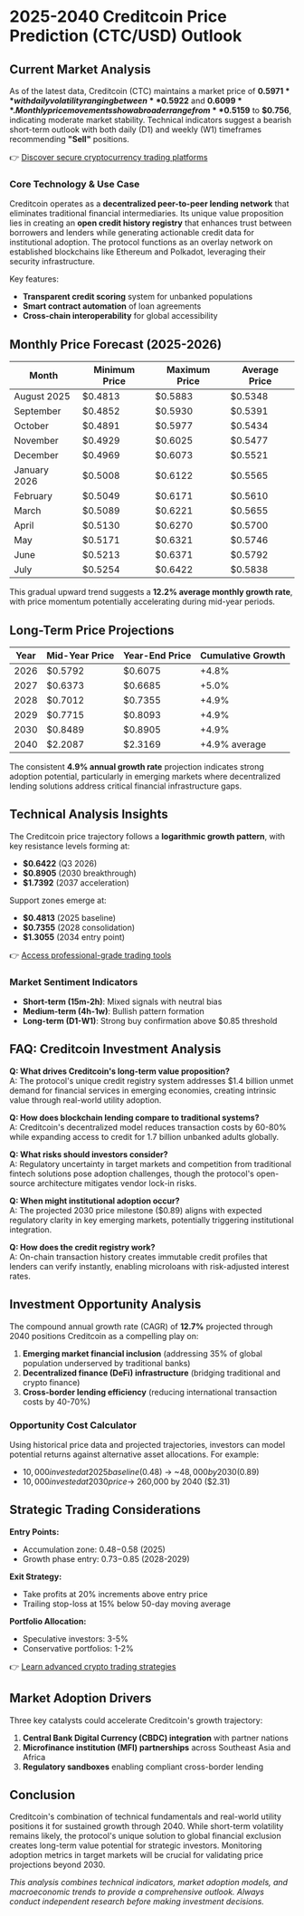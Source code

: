 # 2025-2040 Creditcoin Price Prediction (CTC/USD) Outlook

## Current Market Analysis

As of the latest data, Creditcoin (CTC) maintains a market price of **$0.5971** with daily volatility ranging between **$0.5922** and **$0.6099**. Monthly price movements show a broader range from **$0.5159** to **$0.756**, indicating moderate market stability. Technical indicators suggest a bearish short-term outlook with both daily (D1) and weekly (W1) timeframes recommending **"Sell"** positions.

👉 [Discover secure cryptocurrency trading platforms](https://bit.ly/okx-bonus)

### Core Technology & Use Case
Creditcoin operates as a **decentralized peer-to-peer lending network** that eliminates traditional financial intermediaries. Its unique value proposition lies in creating an **open credit history registry** that enhances trust between borrowers and lenders while generating actionable credit data for institutional adoption. The protocol functions as an overlay network on established blockchains like Ethereum and Polkadot, leveraging their security infrastructure.

Key features:
- **Transparent credit scoring** system for unbanked populations
- **Smart contract automation** of loan agreements
- **Cross-chain interoperability** for global accessibility

## Monthly Price Forecast (2025-2026)

| Month       | Minimum Price | Maximum Price | Average Price |
|-------------|---------------|---------------|---------------|
| August 2025 | $0.4813       | $0.5883       | $0.5348       |
| September   | $0.4852       | $0.5930       | $0.5391       |
| October     | $0.4891       | $0.5977       | $0.5434       |
| November    | $0.4929       | $0.6025       | $0.5477       |
| December    | $0.4969       | $0.6073       | $0.5521       |
| January 2026| $0.5008       | $0.6122       | $0.5565       |
| February    | $0.5049       | $0.6171       | $0.5610       |
| March       | $0.5089       | $0.6221       | $0.5655       |
| April       | $0.5130       | $0.6270       | $0.5700       |
| May         | $0.5171       | $0.6321       | $0.5746       |
| June        | $0.5213       | $0.6371       | $0.5792       |
| July        | $0.5254       | $0.6422       | $0.5838       |

This gradual upward trend suggests a **12.2% average monthly growth rate**, with price momentum potentially accelerating during mid-year periods.

## Long-Term Price Projections

| Year | Mid-Year Price | Year-End Price | Cumulative Growth |
|------|----------------|----------------|-------------------|
| 2026 | $0.5792        | $0.6075        | +4.8%             |
| 2027 | $0.6373        | $0.6685        | +5.0%             |
| 2028 | $0.7012        | $0.7355        | +4.9%             |
| 2029 | $0.7715        | $0.8093        | +4.9%             |
| 2030 | $0.8489        | $0.8905        | +4.9%             |
| 2040 | $2.2087        | $2.3169        | +4.9% average     |

The consistent **4.9% annual growth rate** projection indicates strong adoption potential, particularly in emerging markets where decentralized lending solutions address critical financial infrastructure gaps.

## Technical Analysis Insights

The Creditcoin price trajectory follows a **logarithmic growth pattern**, with key resistance levels forming at:

- **$0.6422** (Q3 2026)
- **$0.8905** (2030 breakthrough)
- **$1.7392** (2037 acceleration)

Support zones emerge at:
- **$0.4813** (2025 baseline)
- **$0.7355** (2028 consolidation)
- **$1.3055** (2034 entry point)

👉 [Access professional-grade trading tools](https://bit.ly/okx-bonus)

### Market Sentiment Indicators
- **Short-term (15m-2h)**: Mixed signals with neutral bias
- **Medium-term (4h-1w)**: Bullish pattern formation
- **Long-term (D1-W1)**: Strong buy confirmation above $0.85 threshold

## FAQ: Creditcoin Investment Analysis

**Q: What drives Creditcoin's long-term value proposition?**  
A: The protocol's unique credit registry system addresses $1.4 billion unmet demand for financial services in emerging economies, creating intrinsic value through real-world utility adoption.

**Q: How does blockchain lending compare to traditional systems?**  
A: Creditcoin's decentralized model reduces transaction costs by 60-80% while expanding access to credit for 1.7 billion unbanked adults globally.

**Q: What risks should investors consider?**  
A: Regulatory uncertainty in target markets and competition from traditional fintech solutions pose adoption challenges, though the protocol's open-source architecture mitigates vendor lock-in risks.

**Q: When might institutional adoption occur?**  
A: The projected 2030 price milestone ($0.89) aligns with expected regulatory clarity in key emerging markets, potentially triggering institutional integration.

**Q: How does the credit registry work?**  
A: On-chain transaction history creates immutable credit profiles that lenders can verify instantly, enabling microloans with risk-adjusted interest rates.

## Investment Opportunity Analysis

The compound annual growth rate (CAGR) of **12.7%** projected through 2040 positions Creditcoin as a compelling play on:

1. **Emerging market financial inclusion** (addressing 35% of global population underserved by traditional banks)
2. **Decentralized finance (DeFi) infrastructure** (bridging traditional and crypto finance)
3. **Cross-border lending efficiency** (reducing international transaction costs by 40-70%)

### Opportunity Cost Calculator
Using historical price data and projected trajectories, investors can model potential returns against alternative asset allocations. For example:

- $10,000 invested at 2025 baseline ($0.48) → ~$48,000 by 2030 ($0.89)
- $10,000 invested at 2030 price → ~$260,000 by 2040 ($2.31)

## Strategic Trading Considerations

**Entry Points:**  
- Accumulation zone: $0.48-$0.58 (2025)
- Growth phase entry: $0.73-$0.85 (2028-2029)

**Exit Strategy:**  
- Take profits at 20% increments above entry price
- Trailing stop-loss at 15% below 50-day moving average

**Portfolio Allocation:**  
- Speculative investors: 3-5%
- Conservative portfolios: 1-2%

👉 [Learn advanced crypto trading strategies](https://bit.ly/okx-bonus)

## Market Adoption Drivers

Three key catalysts could accelerate Creditcoin's growth trajectory:
1. **Central Bank Digital Currency (CBDC) integration** with partner nations
2. **Microfinance institution (MFI) partnerships** across Southeast Asia and Africa
3. **Regulatory sandboxes** enabling compliant cross-border lending

## Conclusion

Creditcoin's combination of technical fundamentals and real-world utility positions it for sustained growth through 2040. While short-term volatility remains likely, the protocol's unique solution to global financial exclusion creates long-term value potential for strategic investors. Monitoring adoption metrics in target markets will be crucial for validating price projections beyond 2030.

*This analysis combines technical indicators, market adoption models, and macroeconomic trends to provide a comprehensive outlook. Always conduct independent research before making investment decisions.*
